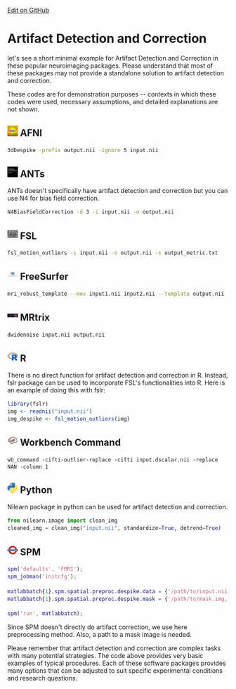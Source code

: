 [Edit on GitHub](https://github.com/childmindresearch/NeuRosetta/edit/main/src/image_preprocessing/artifact_detection_and_correction.md)
# Artifact Detection and Correction

let's see a short minimal example for Artifact Detection and Correction in these popular neuroimaging packages. Please understand that most of these packages may not provide a standalone solution to artifact detection and correction. 

These codes are for demonstration purposes -- contexts in which these codes were used, necessary assumptions, and detailed explanations are not shown.

## <img src="../icons/afni.png" height="24px" /> AFNI
```bash
3dDespike -prefix output.nii -ignore 5 input.nii
```

## <img src="../icons/ants.png" height="24px" /> ANTs
ANTs doesn't specifically have artifact detection and correction but you can use N4 for bias field correction.
```bash
N4BiasFieldCorrection -d 3 -i input.nii -o output.nii 
```

## <img src="../icons/fsl.png" height="24px" /> FSL
```bash
fsl_motion_outliers -i input.nii -o output.nii -s output_metric.txt
```

## <img src="../icons/freesurfer.png" height="24px" /> FreeSurfer
```bash
mri_robust_template --mov input1.nii input2.nii --template output.nii
```

## <img src="../icons/mrtrix.png" height="24px" /> MRtrix
```bash
dwidenoise input.nii output.nii
```

## <img src="../icons/r.png" height="24px" /> R
There is no direct function for artifact detection and correction in R. Instead, fslr package can be used to incorporate FSL's functionalities into R. Here is an example of doing this with fslr:

```r
library(fslr)
img <- readnii("input.nii")
img_despike <- fsl_motion_outliers(img)
```

## <img src="../icons/workbench_command.png" height="24px" /> Workbench Command
```
wb_command -cifti-outlier-replace -cifti input.dscalar.nii -replace NAN -column 1 
```

## <img src="../icons/python.png" height="24px" /> Python
Nilearn package in python can be used for artifact detection and correction.
```python
from nilearn.image import clean_img
cleaned_img = clean_img("input.nii", standardize=True, detrend=True)
```

## <img src="../icons/spm.png" height="24px" /> SPM
```matlab
spm('defaults', 'FMRI');
spm_jobman('initcfg');

matlabbatch{1}.spm.spatial.preproc.despike.data = {'/path/to/input.nii,1'};
matlabbatch{1}.spm.spatial.preproc.despike.mask = {'/path/to/mask.img,1'};

spm('run', matlabbatch);
```
Since SPM doesn't directly do artifact correction, we use here preprocessing method. Also, a path to a mask image is needed.

Please remember that artifact detection and correction are complex tasks with many potential strategies. The code above provides very basic examples of typical procedures. Each of these software packages provides many options that can be adjusted to suit specific experimental conditions and research questions.